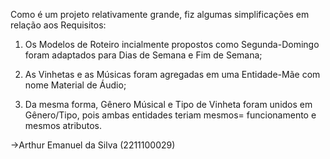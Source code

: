 Como é um projeto relativamente grande, fiz algumas simplificações em relação aos Requisitos:

1) Os Modelos de Roteiro incialmente propostos como Segunda-Domingo foram adaptados para Dias de Semana e Fim de Semana;

2) As Vinhetas e as Músicas foram agregadas em uma Entidade-Mãe com nome Material de Áudio;

3) Da mesma forma, Gênero Músical e Tipo de Vinheta foram unidos em Gênero/Tipo, pois ambas entidades teriam mesmos= funcionamento e mesmos atributos.

->Arthur Emanuel da Silva (2211100029)
                                                                                                                
